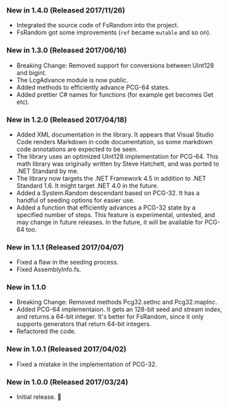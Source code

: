 ### New in 1.4.0 (Released 2017/11/26)
* Integrated the source code of FsRandom into the project.
* FsRandom got some improvements (`ref` became `mutable` and so on).

### New in 1.3.0 (Released 2017/06/16)
* Breaking Change: Removed support for conversions between UInt128 and bigint.
* The LcgAdvance module is now public.
* Added methods to efficiently advance PCG-64 states.
* Added prettier C# names for functions (for example get becomes Get etc).

### New in 1.2.0 (Released 2017/04/18)
* Added XML documentation in the library. It appears that Visual Studio Code renders Markdown in code documentation, so some markdown code annotations are expected to be seen.
* The library uses an optimized UInt128 implementation for PCG-64. This math library was originally written by Steve Hatchett, and was ported to .NET Standard by me.
* The library now targets the .NET Framework 4.5 in addition to .NET Standard 1.6. It might target .NET 4.0 in the future.
* Added a System.Random descendant based on PCG-32. It has a handful of seeding options for easier use.
* Added a function that efficiently advances a PCG-32 state by a specified number of steps. This feature is experimental, untested, and may change in future releases. In the future, it will be available for PCG-64 too.

### New in 1.1.1 (Released 2017/04/07)
* Fixed a flaw in the seeding process.
* Fixed AssemblyInfo.fs.

### New in 1.1.0
* Breaking Change: Removed methods Pcg32.setInc and Pcg32.mapInc.
* Added PCG-64 implementaion. It gets an 128-bit seed and stream index, and returns a 64-bit integer. It's better for FsRandom, since it only supports generators that return 64-bit integers.
* Refactored the code.

### New in 1.0.1 (Released 2017/04/02)
* Fixed a mistake in the implementation of PCG-32.

### New in 1.0.0 (Released 2017/03/24)
* Initial release. 🎉